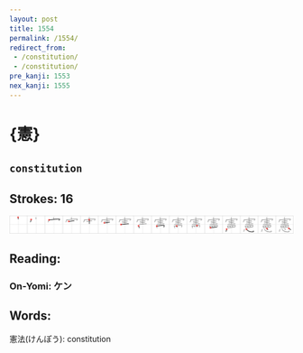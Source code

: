 ```yaml
---
layout: post
title: 1554
permalink: /1554/
redirect_from:
 - /constitution/
 - /constitution/
pre_kanji: 1553
nex_kanji: 1555
---
```


# {憲}

## `constitution`

## Strokes: 16

<div class="stroke"><img src="../images/E686B2.png" /></div>

## Reading:

### On-Yomi: ケン

## Words:

憲法(けんぽう): constitution
